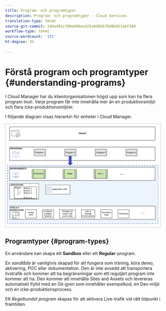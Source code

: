 ```yaml
---
title: Program- och programtyper
description: Program- och programtyper - Cloud Services
translation-type: tm+mt
source-git-commit: 14da491cf09ed46ea425a8d65670d8b851aef388
workflow-type: tm+mt
source-wordcount: '151'
ht-degree: 3%

---
```



# Förstå program och programtyper {#understanding-programs}

I Cloud Manager har du klientorganisationen högst upp som kan ha flera program inuti.  Varje program får inte innehålla mer än en produktionsmiljö och flera icke-produktionsmiljöer.

I följande diagram visas hierarkin för enheter i Cloud Manager.

![bild](assets/program-types1.png)

## Programtyper {#program-types}

En användare kan skapa ett **Sandbox** eller ett **Regular**-program.

En *sandlåda* är vanligtvis skapad för att fungera som träning, köra demo, aktivering, POC eller dokumentation. Den är inte avsedd att transportera livstrafik och kommer att ha begränsningar som ett reguljärt program inte kommer att ha. Den kommer att innehålla Sites and Assets och levereras automatiskt ifylld med en Git-gren som innehåller exempelkod, en Dev-miljö och en icke-produktionsprocess.

Ett *Regelbundet program* skapas för att aktivera Live-trafik vid rätt tidpunkt i framtiden.